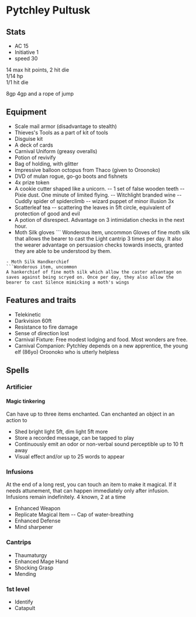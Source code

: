# Pytchley Pultusk

## Stats
- AC 15
- Initiative 1
- speed 30

14 max hit points, 2 hit die  
1/14 hp   
1/1 hit die  

8gp
4gp and a rope of jump

## Equipment
- Scale mail armor (disadvantage to stealth)
- Thieves's Tools as a part of kit of tools
- Disguise kit
- A deck of cards
- Carnival Uniform (greasy overalls)
- Potion of revivify
- Bag of holding, with glitter
- Impressive balloon octopus from Thaco (given to Oroonoko)
- DVD of mulan rogue, go-go boots and fishnets
- 4x prize token
- A cookie cutter shaped like a unicorn.
-- 1 set of false wooden teeth
-- Pixie dust. One minute of limited flying.
-- Witchlight branded wine
-- Cuddly spider of spiderclimb
-- wizard puppet of minor illusion 3x
- Scatterleaf tea
-- scattering the leaves in 5ft circle, equivalent of protection of good and evil
- A potion of disrespect. Advantage on 3 intimidation checks in the next hour.
- Moth Silk gloves ```
Wonderous item, uncommon
Gloves of fine moth silk that allows the bearer to cast the Light cantrip 3 times per day. It also the wearer advantage on persuasion checks towards insects, granted they are able to be understood by them.
```
- Moth Silk Handkerchief
```Wonderous item, uncommon
A hankerchief of fine moth silk which allow the caster advantage on saves against being scryed on. Once per day, they also allow the bearer to cast Silence mimicking a moth's wings
```

## Features and traits
- Telekinetic
- Darkvision 60ft
- Resistance to fire damage
- Sense of direction lost
- Carnival Fixture: Free modest lodging and food. Most wonders are free.
- Carnival Companion: Pytchley depends on a new apprentice, the young elf (86yo)  Oroonoko who is utterly helpless

## Spells
### Artificier
#### Magic tinkering
Can have up to three items enchanted. Can enchanted an object in an action to
- Shed bright light 5ft, dim light 5ft more
- Store a recorded message, can be tapped to play
- Continuously emit an odor or non-verbal sound perceptible up to 10 ft away
- Visual effect and/or up to 25 words to appear  

### Infusions
At the end of a long rest, you can touch an item to make it magical. If it needs attunement, that can happen immediately only after infusion. Infusions remain indefinitely.
4 known, 2 at a time
- Enhanced Weapon
- Replicate Magical Item
-- Cap of water-breathing
- Enhanced Defense
- Mind sharpener

### Cantrips
- Thaumaturgy
- Enhanced Mage Hand
- Shocking Grasp
- Mending

### 1st level
- Identify
- Catapult
